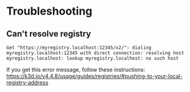 <!--
 ~ SPDX-FileCopyrightText: Copyright DB InfraGO AG and contributors
 ~ SPDX-License-Identifier: Apache-2.0
 -->

# Troubleshooting

## Can't resolve registry

```
Get "https://myregistry.localhost:12345/v2/": dialing myregistry.localhost:12345 with direct connection: resolving host myregistry.localhost: lookup myregistry.localhost: no such host
```

If you get this error message, follow these instructions:
https://k3d.io/v4.4.8/usage/guides/registries/#pushing-to-your-local-registry-address
